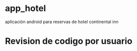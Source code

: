 # app_hotel
aplicación android para reservas de hotel continental inn

# Revision de codigo por usuario
